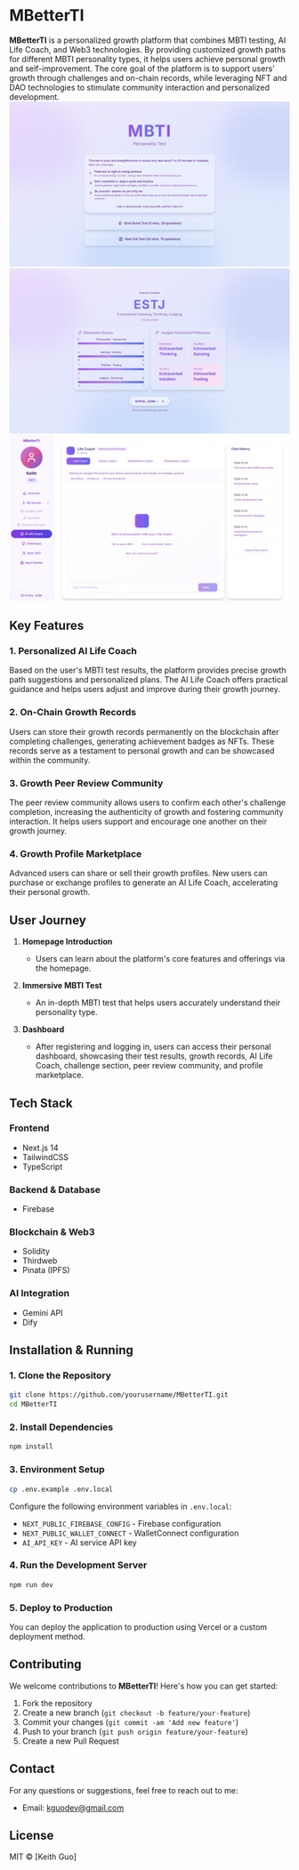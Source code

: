 # MBetterTI

**MBetterTI** is a personalized growth platform that combines MBTI testing, AI Life Coach, and Web3 technologies. By providing customized growth paths for different MBTI personality types, it helps users achieve personal growth and self-improvement. The core goal of the platform is to support users' growth through challenges and on-chain records, while leveraging NFT and DAO technologies to stimulate community interaction and personalized development.
![MBetterTI Demo1](public/images/demo1.png)
![MBetterTI Demo2](public/images/demo2.png)
![MBetterTI Demo3](public/images/demo3.png)

## Key Features

### 1. **Personalized AI Life Coach**
Based on the user's MBTI test results, the platform provides precise growth path suggestions and personalized plans. The AI Life Coach offers practical guidance and helps users adjust and improve during their growth journey.

### 2. **On-Chain Growth Records**
Users can store their growth records permanently on the blockchain after completing challenges, generating achievement badges as NFTs. These records serve as a testament to personal growth and can be showcased within the community.

### 3. **Growth Peer Review Community**
The peer review community allows users to confirm each other's challenge completion, increasing the authenticity of growth and fostering community interaction. It helps users support and encourage one another on their growth journey.

### 4. **Growth Profile Marketplace**
Advanced users can share or sell their growth profiles. New users can purchase or exchange profiles to generate an AI Life Coach, accelerating their personal growth.

## User Journey

1. **Homepage Introduction**
   - Users can learn about the platform's core features and offerings via the homepage.

2. **Immersive MBTI Test**
   - An in-depth MBTI test that helps users accurately understand their personality type.

3. **Dashboard**
   - After registering and logging in, users can access their personal dashboard, showcasing their test results, growth records, AI Life Coach, challenge section, peer review community, and profile marketplace.

## Tech Stack

### Frontend
- Next.js 14
- TailwindCSS
- TypeScript

### Backend & Database
- Firebase

### Blockchain & Web3
- Solidity
- Thirdweb
- Pinata (IPFS)

### AI Integration
- Gemini API
- Dify

## Installation & Running

### 1. Clone the Repository
```bash
git clone https://github.com/yourusername/MBetterTI.git
cd MBetterTI
```

### 2. Install Dependencies
```bash
npm install
```

### 3. Environment Setup
```bash
cp .env.example .env.local
```

Configure the following environment variables in `.env.local`:
- `NEXT_PUBLIC_FIREBASE_CONFIG` - Firebase configuration
- `NEXT_PUBLIC_WALLET_CONNECT` - WalletConnect configuration
- `AI_API_KEY` - AI service API key

### 4. Run the Development Server
```bash
npm run dev
```

### 5. Deploy to Production
You can deploy the application to production using Vercel or a custom deployment method.

## Contributing

We welcome contributions to **MBetterTI**! Here's how you can get started:

1. Fork the repository
2. Create a new branch (`git checkout -b feature/your-feature`)
3. Commit your changes (`git commit -am 'Add new feature'`)
4. Push to your branch (`git push origin feature/your-feature`)
5. Create a new Pull Request

## Contact

For any questions or suggestions, feel free to reach out to me:

- Email: kguodev@gmail.com

## License

MIT © [Keith Guo]
